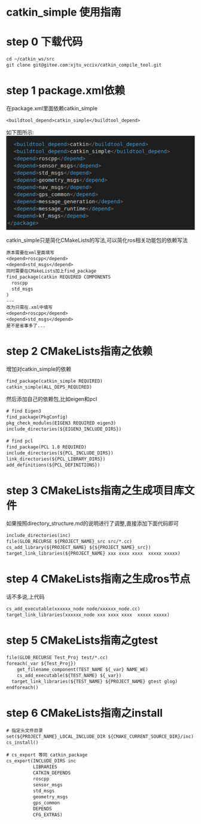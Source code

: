 # catkin_simple 使用指南

# step 0 下载代码
```
cd ~/catkin_ws/src
git clone git@gitee.com:xjtu_vcciv/catkin_compile_tool.git
```
# step 1 package.xml依赖
在package.xml里面依赖catkin_simple
```
<buildtool_depend>catkin_simple</buildtool_depend>
```
如下图所示:
![alt cs_xml](catkin_simple_xml.png "package.xml添加示例")

catkin_simple只是简化CMakeLists的写法,可以简化ros相关功能包的依赖写法
```
原本需要在xml里面填写
<depend>roscpp</depend>
<depend>std_msgs</depend>
同时需要在CMakeLists加上find_package
find_package(catkin REQUIRED COMPONENTS
  roscpp
  std_msgs
)
---
改为只需在.xml中填写
<depend>roscpp</depend>
<depend>std_msgs</depend>
是不是省事多了...
```
# step 2 CMakeLists指南之依赖
增加对catkin_simple的依赖
```
find_package(catkin_simple REQUIRED)
catkin_simple(ALL_DEPS_REQUIRED)
```
然后添加自己的依赖包,比如eigen和pcl
```
# find Eigen3
find_package(PkgConfig)
pkg_check_modules(EIGEN3 REQUIRED eigen3)
include_directories(${EIGEN3_INCLUDE_DIRS})

# find pcl
find_package(PCL 1.8 REQUIRED)
include_directories(${PCL_INCLUDE_DIRS})
link_directories(${PCL_LIBRARY_DIRS})
add_definitions(${PCL_DEFINITIONS})
```

# step 3 CMakeLists指南之生成项目库文件
如果按照directory_structure.md的说明进行了调整,直接添加下面代码即可
```
include_directories(inc)
file(GLOB_RECURSE ${PROJECT_NAME}_src src/*.cc)
cs_add_library(${PROJECT_NAME} ${${PROJECT_NAME}_src})
target_link_libraries(${PROJECT_NAME} xxx xxxx xxxx  xxxxx xxxxx)
```
# step 4 CMakeLists指南之生成ros节点
话不多说,上代码
```
cs_add_executable(xxxxxx_node node/xxxxxx_node.cc)
target_link_libraries(xxxxxx_node xxx xxxx xxxx  xxxxx xxxxx)
```
# step 5 CMakeLists指南之gtest
```
file(GLOB_RECURSE Test_Proj test/*.cc)
foreach(_var ${Test_Proj})
	get_filename_component(TEST_NAME ${_var} NAME_WE)
	cs_add_executable(${TEST_NAME} ${_var})
  target_link_libraries(${TEST_NAME} ${PROJECT_NAME} gtest glog)
endforeach()
```

# step 6 CMakeLists指南之install
```
# 指定头文件目录
set(${PROJECT_NAME}_LOCAL_INCLUDE_DIR ${CMAKE_CURRENT_SOURCE_DIR}/inc)
cs_install()

# cs_export 等同 catkin_package
cs_export(INCLUDE_DIRS inc
          LIBRARIES 
          CATKIN_DEPENDS 
          roscpp
          sensor_msgs
          std_msgs
          geometry_msgs
          gps_common
          DEPENDS 
          CFG_EXTRAS)
```
